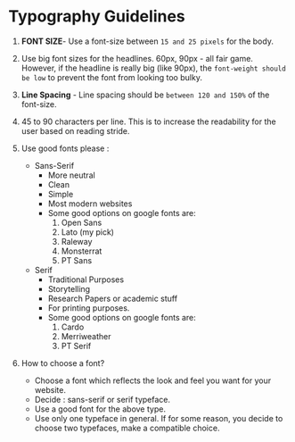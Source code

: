 # Typography Guidelines

1. **FONT SIZE**- Use a font-size between `15 and 25 pixels` for the body.

2. Use big font sizes for the headlines. 60px, 90px - all fair game. However, if the headline is really big (like 90px), the `font-weight should be low` to prevent the font from looking too bulky.

3. **Line Spacing** - Line spacing should be `between 120 and 150%` of the font-size.

4. 45 to 90 characters per line. This is to increase the readability for the user based on reading stride.

5. Use good fonts please :
    - Sans-Serif
        - More neutral
        - Clean
        - Simple
        - Most modern websites
        - Some good options on google fonts are:
            1. Open Sans
            2. Lato (my pick)
            3. Raleway
            4. Monsterrat
            5. PT Sans
    - Serif
        - Traditional Purposes
        - Storytelling
        - Research Papers or academic stuff
        - For printing purposes.
        - Some good options on google fonts are:
            1. Cardo
            2. Merriweather
            3. PT Serif

6. How to choose a font?
    - Choose a font which reflects the look and feel you want for your website.
    - Decide : sans-serif or serif typeface.
    - Use a good font for the above type.
    - Use only one typeface in general. If for some reason, you decide to choose two typefaces, make a compatible choice.